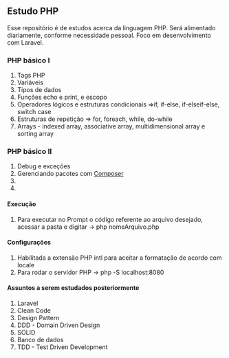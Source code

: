 ## Estudo PHP

Esse repositório é de estudos acerca da linguagem PHP.
Será alimentado diariamente, conforme necessidade pessoal. Foco em desenvolvimento com Laravel.

### PHP básico I

1. Tags PHP
2. Variáveis
3. Tipos de dados
4. Funções echo e print, e escopo
5. Operadores lógicos e estruturas condicionais =>if, if-else, if-elseif-else, switch case
6. Estruturas de repetição => for, foreach, while, do-while
7. Arrays - indexed array, associative array, multidimensional array e sorting array

### PHP básico II

1. Debug e exceções
2. Gerenciando pacotes com [Composer](https://getcomposer.org/doc/01-basic-usage.md#introduction) 
3.
4.

#### Execução

1. Para executar no Prompt o código referente ao arquivo desejado, acessar a pasta e digitar -> php nomeArquivo.php

#### Configurações

1. Habilitada a extensão PHP intl para aceitar a formatação de acordo com locale
2. Para rodar o servidor PHP -> php -S localhost:8080


#### Assuntos a serem estudados posteriormente

1. Laravel
2. Clean Code
3. Design Pattern
4. DDD - Domain Driven Design
5. SOLID
6. Banco de dados
7. TDD - Test Driven Development